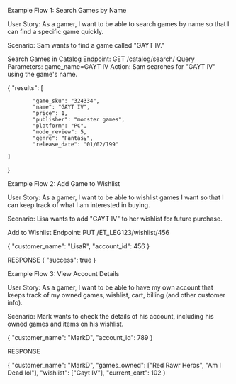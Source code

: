 Example Flow 1: Search Games by Name

User Story: As a gamer, I want to be able to search games by 
name so that I can find a specific game quickly.

Scenario: Sam wants to find a game called "GAYT IV."

Search Games in Catalog
Endpoint: GET /catalog/search/
Query Parameters: game_name=GAYT IV
Action: Sam searches for "GAYT IV" using the game's name.



{
    "results": [
        
            "game_sku": "324334",
            "name": "GAYT IV",
            "price": 1,
            "publisher": "monster games",
            "platform": "PC",
            "mode_review": 5,
            "genre": "Fantasy",
            "release_date": "01/02/199"
        
    ]
}


Example Flow 2: Add Game to Wishlist

User Story: As a gamer, I want to be able to wishlist games I 
want so that I can keep track of what I am interested in buying.

Scenario: Lisa wants to add "GAYT IV" to her wishlist 
for future purchase.

Add to Wishlist
Endpoint: PUT /ET_LEG123/wishlist/456




{
    "customer_name": "LisaR",
    "account_id": 456
}



RESPONSE
{
    "success": true
}

Example Flow 3: View Account Details

User Story: As a gamer, I want to be able to have my own account that 
keeps track of my owned games, wishlist, cart, billing (and other customer info).

Scenario: Mark wants to check the details of his account, including 
his owned games and items on his wishlist.



{
    "customer_name": "MarkD",
    "account_id": 789
}



RESPONSE



{
    "customer_name": "MarkD",
    "games_owned": ["Red Rawr Heros", "Am I Dead lol"],
    "wishlist": ["Gayt IV"],
    "current_cart": 102
}







